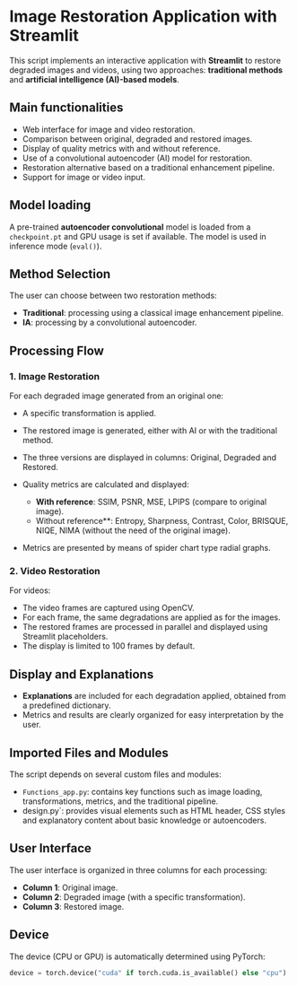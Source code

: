 # Image Restoration Application with Streamlit

This script implements an interactive application with **Streamlit** to restore degraded images and videos, using two approaches: **traditional methods** and **artificial intelligence (AI)-based models**.

## Main functionalities

- Web interface for image and video restoration.
- Comparison between original, degraded and restored images.
- Display of quality metrics with and without reference.
- Use of a convolutional autoencoder (AI) model for restoration.
- Restoration alternative based on a traditional enhancement pipeline.
- Support for image or video input.

## Model loading

A pre-trained **autoencoder convolutional** model is loaded from a `checkpoint.pt` and GPU usage is set if available. The model is used in inference mode (`eval()`).

## Method Selection

The user can choose between two restoration methods:

- **Traditional**: processing using a classical image enhancement pipeline.
- **IA**: processing by a convolutional autoencoder.

## Processing Flow

### 1. Image Restoration

For each degraded image generated from an original one:

- A specific transformation is applied.
- The restored image is generated, either with AI or with the traditional method.
- The three versions are displayed in columns: Original, Degraded and Restored.
- Quality metrics are calculated and displayed:

  - **With reference**: SSIM, PSNR, MSE, LPIPS (compare to original image).
  - Without reference**: Entropy, Sharpness, Contrast, Color, BRISQUE, NIQE, NIMA (without the need of the original image).

- Metrics are presented by means of spider chart type radial graphs.

### 2. Video Restoration

For videos:

- The video frames are captured using OpenCV.
- For each frame, the same degradations are applied as for the images.
- The restored frames are processed in parallel and displayed using Streamlit placeholders.
- The display is limited to 100 frames by default.

## Display and Explanations

- **Explanations** are included for each degradation applied, obtained from a predefined dictionary.
- Metrics and results are clearly organized for easy interpretation by the user.

## Imported Files and Modules

The script depends on several custom files and modules:

- `Functions_app.py`: contains key functions such as image loading, transformations, metrics, and the traditional pipeline.
- design.py`: provides visual elements such as HTML header, CSS styles and explanatory content about basic knowledge or autoencoders.

## User Interface

The user interface is organized in three columns for each processing:

- **Column 1**: Original image.
- **Column 2**: Degraded image (with a specific transformation).
- **Column 3**: Restored image.

## Device

The device (CPU or GPU) is automatically determined using PyTorch:

````python
device = torch.device("cuda" if torch.cuda.is_available() else "cpu")
